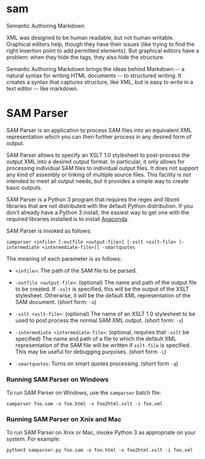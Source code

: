 sam
===

Semantic Authoring Markdown

XML was designed to be human readable, but not human writable. Graphical editors help, though they have their issues
(like trying to find the right insertion point to add permitted elements). But graphical editors have a problem: when 
they hide the tags, they also hide the structure.

Semantic Authoring Markdown brings the ideas behind Markdown -- a natural syntax for writing HTML documents -- to 
structured writing. It creates a syntax that captures structure, like XML, but is easy to write in a text editor
-- like markdown.

SAM Parser
=========

SAM Parser is an application to process SAM files into an equivalent XML representation which 
you can then further process in any desired form of output. 

SAM Parser allows to specify an XSLT 1.0 stylesheet to post-process the output XML into a 
desired output format. In particular, it only allows for processing individual SAM files to
individual output files. It does not support any kind of assembly or linking of multiple source files. 
This facility is not intended to meet all output needs, but it 
provides a simple way to create basic outputs. 

SAM Parser is a Python 3 program that requires the regex and libxml libraries that are not 
distributed with the default Python distribution. If you don't already have a Python 3 install, 
the easiest way to get one with the required libraries installed is to install 
[Anaconda](https://www.continuum.io/downloads).  

SAM Parser is invoked as follows:

    samparser <infile> [-outfile <output-file>] [-xslt <xslt-file> [-intermediate <intermediate-file>]] -smartquotes
    
    
The meaning of each parameter is as follows:
    
 * `<infile>`: The path of the SAM file to be parsed.
 
 * `-outfile <output-file>`: (optional) The name and path of the output file to be created. If `-xslt` is 
   specified, this will be the output of the XSLT stylesheet. Otherwise, it will 
   be the default XML representation of the SAM document. (short form: `-o`)
 
 * `-xslt <xslt-file>`: (optional) The name of an XSLT 1.0 stylesheet to be used to post process the 
   normal SAM XML output. (short form: `-x`)
   
 * `-intermediate <intermediate-file>`: (optional, requires that `-xslt` be specified) The name and path of 
   a file to which the default XML representation of the SAM file will be written if
   `xslt-file` is specified. This may be useful for debugging purposes. (short form `-i`)
   
 * `-smartquotes`: Turns on smart quotes processing. (short form `-q`)
   
### Running SAM Parser on Windows

To run SAM Parser on Windows, use the `samparser` batch file:

    samparser foo.sam -o foo.html -x foo2html.xslt -i foo.xml
    
### Running SAM Parser on Xnix and Mac

To run SAM Parser on Xnix or Mac, invoke Python 3 as appropriate on your system. For example:

    python3 samparser.py foo.sam -o foo.html -x foo2html.xslt -i foo.xml
